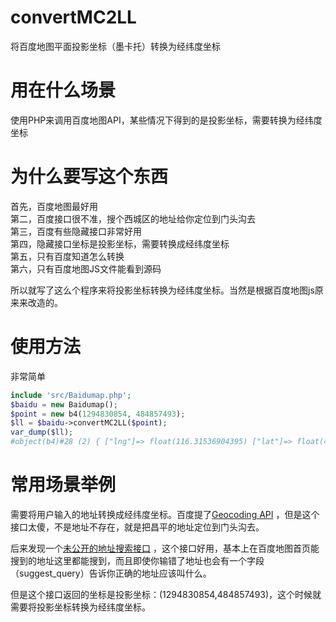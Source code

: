 # convertMC2LL
将百度地图平面投影坐标（墨卡托）转换为经纬度坐标

# 用在什么场景
使用PHP来调用百度地图API，某些情况下得到的是投影坐标，需要转换为经纬度坐标

# 为什么要写这个东西
首先，百度地图最好用        
第二，百度接口很不准，搜个西城区的地址给你定位到门头沟去        
第三，百度有些隐藏接口非常好用      
第四，隐藏接口坐标是投影坐标，需要转换成经纬度坐标      
第五，只有百度知道怎么转换      
第六，只有百度地图JS文件能看到源码      

所以就写了这么个程序来将投影坐标转换为经纬度坐标。当然是根据百度地图js原来来改造的。
# 使用方法
非常简单
```php
include 'src/Baidumap.php';
$baidu = new Baidumap();
$point = new b4(1294830854, 484857493);
$ll = $baidu->convertMC2LL($point);
var_dump($ll);
#object(b4)#28 (2) { ["lng"]=> float(116.31536904395) ["lat"]=> float(40.071504624032) } 
```

# 常用场景举例
需要将用户输入的地址转换成经纬度坐标。百度提了[Geocoding API](http://developer.baidu.com/map/index.php?title=webapi/guide/webservice-geocoding ) ，但是这个接口太傻，不是地址不存在，就是把昌平的地址定位到门头沟去。

后来发现一个[未公开的地址搜索接口](http://api.map.baidu.com/?qt=s&c=131&wd=%E9%87%91%E5%9F%9F%E5%8D%8E%E5%BA%9C&rn=10&ie=utf-8&oue=1&res=api) ，这个接口好用，基本上在百度地图首页能搜到的地址这里都能搜到，而且即使你输错了地址也会有一个字段（suggest_query）告诉你正确的地址应该叫什么。

但是这个接口返回的坐标是投影坐标：(1294830854,484857493)，这个时候就需要将投影坐标转换为经纬度坐标。
